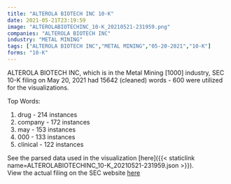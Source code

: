 ```yaml
---
title: "ALTEROLA BIOTECH INC 10-K"
date: 2021-05-21T23:19:59
image: "ALTEROLABIOTECHINC_10-K_20210521-231959.png"
companies: "ALTEROLA BIOTECH INC"
industry: "METAL MINING"
tags: ["ALTEROLA BIOTECH INC","METAL MINING","05-20-2021","10-K"]
forms: "10-K"
---
```

ALTEROLA BIOTECH INC, which is in the Metal Mining [1000] industry, SEC 10-K filing on May 20, 2021 had 15642 (cleaned) words - 600 were utilized for the visualizations.

Top Words:
1. drug - 214 instances
2. company - 172 instances
3. may - 153 instances
4. 000 - 133 instances
5. clinical - 122 instances


See the parsed data used in the visualization [here]({{< staticlink name=ALTEROLABIOTECHINC_10-K_20210521-231959.json >}}).  
View the actual filing on the SEC website [here](https://www.sec.gov/Archives/edgar/data/1442999/0001663577-21-000259.txt)
